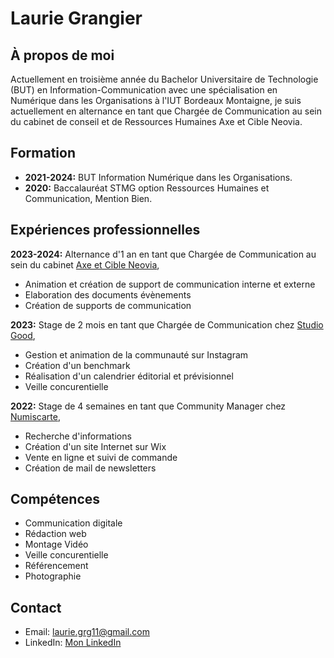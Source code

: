 # Laurie Grangier

## À propos de moi
Actuellement en troisième année du Bachelor Universitaire de Technologie (BUT) en Information-Communication avec une spécialisation en Numérique dans les Organisations à l'IUT Bordeaux Montaigne, 
je suis actuellement en alternance en tant que Chargée de Communication au sein du cabinet de conseil et de Ressources Humaines Axe et Cible Neovia.

## Formation
- **2021-2024:** BUT Information Numérique dans les Organisations.
- **2020:** Baccalauréat STMG option Ressources Humaines et Communication, Mention Bien.

## Expériences professionnelles

**2023-2024:** Alternance d'1 an en tant que Chargée de Communication au sein du cabinet [Axe et Cible Neovia](#),
- Animation et création de support de communication interne et externe
- Elaboration des documents évènements
- Création de supports de communication

 **2023:** Stage de 2 mois en tant que Chargée de Communication chez [Studio Good](#),
- Gestion et animation de la communauté sur Instagram
- Création d'un benchmark
- Réalisation d'un calendrier éditorial et prévisionnel
- Veille concurentielle

**2022:** Stage de 4 semaines en tant que Community Manager chez [Numiscarte](#),
- Recherche d'informations 
- Création d'un site Internet sur Wix
- Vente en ligne et suivi de commande
- Création de mail de newsletters

## Compétences
- Communication digitale
- Rédaction web
- Montage Vidéo
- Veille concurentielle
- Référencement
- Photographie

## Contact
- Email: laurie.grg11@gmail.com
- LinkedIn: [Mon LinkedIn]([www.linkedin.com/in/](https://www.linkedin.com/in/laurie-grangier-742067228/)https://www.linkedin.com/in/laurie-grangier-742067228/)
